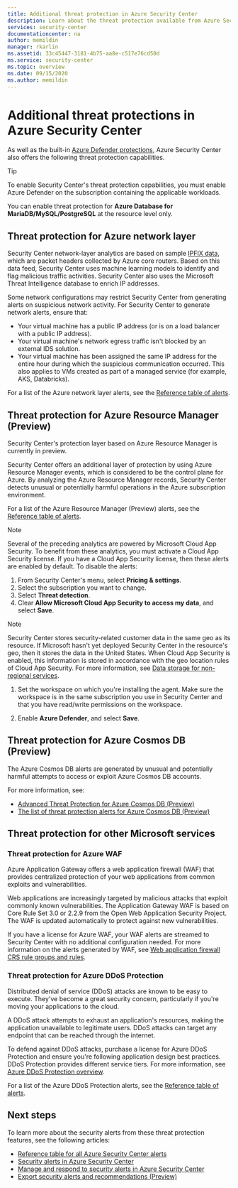 ```yaml
---
title: Additional threat protection in Azure Security Center
description: Learn about the threat protection available from Azure Security Center beyond Azure Defender
services: security-center
documentationcenter: na
author: memildin
manager: rkarlin
ms.assetid: 33c45447-3181-4b75-aa8e-c517e76cd50d
ms.service: security-center
ms.topic: overview
ms.date: 09/15/2020
ms.author: memildin
---
```


# Additional threat protections in Azure Security Center
As well as the built-in [Azure Defender protections](azure-defender.md), Azure Security Center also offers the following threat protection capabilities.

> [!TIP]
> To enable Security Center's threat protection capabilities, you must enable Azure Defender on the subscription containing the applicable workloads.
>
> You can enable threat protection for **Azure Database for MariaDB/MySQL/PostgreSQL** at the resource level only.


## Threat protection for Azure network layer <a name="network-layer"></a>
Security Center network-layer analytics are based on sample [IPFIX data](https://en.wikipedia.org/wiki/IP_Flow_Information_Export), which are packet headers collected by Azure core routers. Based on this data feed, Security Center uses machine learning models to identify and flag malicious traffic activities. Security Center also uses the Microsoft Threat Intelligence database to enrich IP addresses.

Some network configurations may restrict Security Center from generating alerts on suspicious network activity. For Security Center to generate network alerts, ensure that:
- Your virtual machine has a public IP address (or is on a load balancer with a public IP address).
- Your virtual machine's network egress traffic isn't blocked by an external IDS solution.
- Your virtual machine has been assigned the same IP address for the entire hour during which the suspicious communication occurred. This also applies to VMs created as part of a managed service (for example, AKS, Databricks).

For a list of the Azure network layer alerts, see the [Reference table of alerts](alerts-reference.md#alerts-azurenetlayer).


## Threat protection for Azure Resource Manager (Preview)<a name ="management-layer"></a>
Security Center's protection layer based on Azure Resource Manager is currently in preview.

Security Center offers an additional layer of protection by using Azure Resource Manager events, which is considered to be the control plane for Azure. By analyzing the Azure Resource Manager records, Security Center detects unusual or potentially harmful operations in the Azure subscription environment.

For a list of the Azure Resource Manager (Preview) alerts, see the [Reference table of alerts](alerts-reference.md#alerts-azureresourceman).


>[!NOTE]
> Several of the preceding analytics are powered by Microsoft Cloud App Security. To benefit from these analytics, you must activate a Cloud App Security license. If you have a Cloud App Security license, then these alerts are enabled by default. To disable the alerts:
>
> 1. From Security Center's menu, select **Pricing & settings**.
> 1. Select the subscription you want to change.
> 1. Select **Threat detection**.
> 1. Clear **Allow Microsoft Cloud App Security to access my data**, and select **Save**.


>[!NOTE]
>Security Center stores security-related customer data in the same geo as its resource. If Microsoft hasn't yet deployed Security Center in the resource's geo, then it stores the data in the United States. When Cloud App Security is enabled, this information is stored in accordance with the geo location rules of Cloud App Security. For more information, see [Data storage for non-regional services](https://azuredatacentermap.azurewebsites.net/).

1. Set the workspace on which you're installing the agent. Make sure the workspace is in the same subscription you use in Security Center and that you have read/write permissions on the workspace.

1. Enable **Azure Defender**, and select **Save**.


## Threat protection for Azure Cosmos DB (Preview)<a name="cosmos-db"></a>

The Azure Cosmos DB alerts are generated by unusual and potentially harmful attempts to access or exploit Azure Cosmos DB accounts.

For more information, see:

* [Advanced Threat Protection for Azure Cosmos DB (Preview)](../cosmos-db/cosmos-db-advanced-threat-protection.md)
* [The list of threat protection alerts for Azure Cosmos DB (Preview)](alerts-reference.md#alerts-azurecosmos)



## Threat protection for other Microsoft services <a name="alerts-other"></a>

### Threat protection for Azure WAF <a name="azure-waf"></a>

Azure Application Gateway offers a web application firewall (WAF) that provides centralized protection of your web applications from common exploits and vulnerabilities.

Web applications are increasingly targeted by malicious attacks that exploit commonly known vulnerabilities. The Application Gateway WAF is based on Core Rule Set 3.0 or 2.2.9 from the Open Web Application Security Project. The WAF is updated automatically to protect against new vulnerabilities. 

If you have a license for Azure WAF, your WAF alerts are streamed to Security Center with no additional configuration needed. For more information on the alerts generated by WAF, see [Web application firewall CRS rule groups and rules](../web-application-firewall/ag/application-gateway-crs-rulegroups-rules.md?tabs=owasp31#crs911-31).


### Threat protection for Azure DDoS Protection <a name="azure-ddos"></a>

Distributed denial of service (DDoS) attacks are known to be easy to execute. They've become a great security concern, particularly if you're moving your applications to the cloud. 

A DDoS attack attempts to exhaust an application's resources, making the application unavailable to legitimate users. DDoS attacks can target any endpoint that can be reached through the internet.

To defend against DDoS attacks, purchase a license for Azure DDoS Protection and ensure you're following application design best practices. DDoS Protection provides different service tiers. For more information, see [Azure DDoS Protection overview](../virtual-network/ddos-protection-overview.md).

For a list of the Azure DDoS Protection alerts, see the [Reference table of alerts](alerts-reference.md#alerts-azureddos).


## Next steps
To learn more about the security alerts from these threat protection features, see the following articles:

* [Reference table for all Azure Security Center alerts](alerts-reference.md)
* [Security alerts in Azure Security Center](security-center-alerts-overview.md)
* [Manage and respond to security alerts in Azure Security Center](security-center-managing-and-responding-alerts.md)
* [Export security alerts and recommendations (Preview)](continuous-export.md)